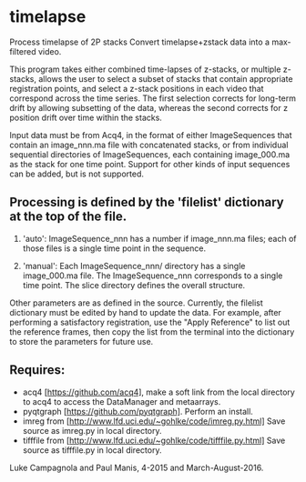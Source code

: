 # timelapse
Process timelapse of 2P stacks
Convert timelapse+zstack data into a max-filtered video.

This program takes either combined time-lapses of z-stacks, or multiple z-stacks, 
allows the user to select a subset of stacks that contain appropriate registration points, 
and select a z-stack positions in each video that correspond across the time series. 
The first selection corrects for long-term drift by allowing subsetting of the data,
whereas the second corrects for z position drift over time within the stacks.

Input data must be from Acq4, in the format of either ImageSequences that contain an
image_nnn.ma file with concatenated stacks, or from individual sequential directories
of ImageSequences, each containing image_000.ma as the stack for one time point.
Support for other kinds of input sequences can be added, but is not supported. 

Processing is defined by the 'filelist' dictionary at the top of the file.
----------------------

1. 'auto': ImageSequence_nnn has a number if image_nnn.ma files; each of those files is a single
    time point in the sequence. 

2. 'manual': Each ImageSequence_nnn/ directory has a single image_000.ma file.
    The ImageSequence_nnn corresponds to a single time point.
    The slice directory defines the overall structure.

Other parameters are as defined in the source. Currently, the filelist dictionary
must be edited by hand to update the data. For example, after performing a satisfactory
registration, use the "Apply Reference" to list out the reference frames, then copy
the list from the terminal into the dictionary to store the parameters for future use.

Requires:
--------

* acq4 [https://github.com/acq4], make a soft link from the local directory to acq4 to access the DataManager and metaarrays.
* pyqtgraph [https://github.com/pyqtgraph]. Perform an install.
* imreg from [http://www.lfd.uci.edu/~gohlke/code/imreg.py.html] Save source as imreg.py in local directory.
* tifffile from [http://www.lfd.uci.edu/~gohlke/code/tifffile.py.html] Save source as tifffile.py in local directory.

Luke Campagnola and Paul Manis, 4-2015 and March-August-2016.
